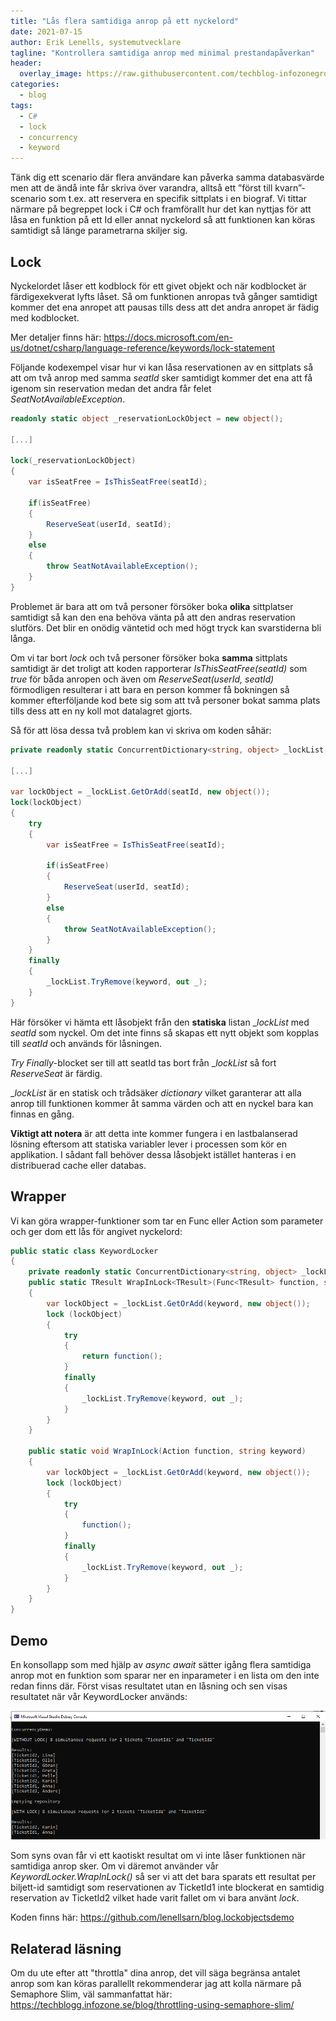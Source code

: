 ```yaml
---
title: "Lås flera samtidiga anrop på ett nyckelord"
date: 2021-07-15
author: Erik Lenells, systemutvecklare
tagline: "Kontrollera samtidiga anrop med minimal prestandapåverkan"
header:
  overlay_image: https://raw.githubusercontent.com/techblog-infozonegroup/resources.techblog-infozonegroup/main/tuples-might-be-good/pexels-markus-spiske-1089438.jpg
categories:
  - blog
tags:
  - C# 
  - lock  
  - concurrency
  - keyword
---
```


Tänk dig ett scenario där flera användare kan påverka samma databasvärde men att de ändå inte får skriva över varandra, alltså ett ”först till kvarn”-scenario som t.ex. att reservera en specifik sittplats i en biograf. Vi tittar närmare på begreppet lock i C# och framförallt hur det kan nyttjas för att låsa en funktion på ett Id eller annat nyckelord så att funktionen kan köras samtidigt så länge parametrarna skiljer sig. 

## Lock
Nyckelordet låser ett kodblock för ett givet objekt och när kodblocket är färdigexekverat lyfts låset. Så om funktionen anropas två gånger samtidigt kommer det ena anropet att pausas tills dess att det andra anropet är fädig med kodblocket. 

Mer detaljer finns här:
https://docs.microsoft.com/en-us/dotnet/csharp/language-reference/keywords/lock-statement

Följande kodexempel visar hur vi kan låsa reservationen av en sittplats så att om två anrop med samma _seatId_ sker samtidigt kommer det ena att få igenom sin reservation medan det andra får felet _SeatNotAvailableException_.

```csharp
readonly static object _reservationLockObject = new object();

[...]

lock(_reservationLockObject)
{
    var isSeatFree = IsThisSeatFree(seatId);  
    
    if(isSeatFree)
    {
        ReserveSeat(userId, seatId);
    }
    else 
    {
        throw SeatNotAvailableException();
    }
}
```

Problemet är bara att om två personer försöker boka __olika__ sittplatser samtidigt så kan den ena behöva vänta på att den andras reservation slutförs. Det blir en onödig väntetid och med högt tryck kan svarstiderna bli långa.

Om vi tar bort _lock_ och två personer försöker boka __samma__ sittplats samtidigt är det troligt att koden rapporterar _IsThisSeatFree(seatId)_ som _true_ för båda anropen och även om _ReserveSeat(userId, seatId)_ förmodligen resulterar i att bara en person kommer få bokningen så kommer efterföljande kod bete sig som att två personer bokat samma plats tills dess att en ny koll mot datalagret gjorts.

Så för att lösa dessa två problem kan vi skriva om koden såhär:

```csharp
private readonly static ConcurrentDictionary<string, object> _lockList = new ConcurrentDictionary<string, object>();

[...]

var lockObject = _lockList.GetOrAdd(seatId, new object());
lock(lockObject)
{
    try
    {
        var isSeatFree = IsThisSeatFree(seatId);
        
        if(isSeatFree)
        {
            ReserveSeat(userId, seatId);
        }
        else 
        {
            throw SeatNotAvailableException();
        }
    }
    finally
    {
        _lockList.TryRemove(keyword, out _);
    }
}
```
Här försöker vi hämta ett låsobjekt från den __statiska__ listan __lockList_ med _seatId_ som nyckel. Om det inte finns så skapas ett nytt objekt som kopplas till _seatId_ och används för låsningen. 

_Try Finally_-blocket ser till att seatId tas bort från __lockList_ så fort _ReserveSeat_ är färdig.

__lockList_ är en statisk och trådsäker _dictionary_ vilket garanterar att alla anrop till funktionen kommer åt samma värden och att en nyckel bara kan finnas en gång. 

__Viktigt att notera__ är att detta inte kommer fungera i en lastbalanserad lösning eftersom att statiska variabler lever i processen som kör en applikation. I sådant fall behöver dessa låsobjekt istället hanteras i en distribuerad cache eller databas.

## Wrapper
Vi kan göra wrapper-funktioner som tar en Func eller Action som parameter och ger dom ett lås för angivet nyckelord:

```csharp
public static class KeywordLocker
{
	private readonly static ConcurrentDictionary<string, object> _lockList = new ConcurrentDictionary<string, object>();
	public static TResult WrapInLock<TResult>(Func<TResult> function, string keyword)
	{
		var lockObject = _lockList.GetOrAdd(keyword, new object());
		lock (lockObject)
		{
			try
			{
				return function();
			}
			finally
			{
				_lockList.TryRemove(keyword, out _);
			}
		}
	}

	public static void WrapInLock(Action function, string keyword)
	{
		var lockObject = _lockList.GetOrAdd(keyword, new object());
		lock (lockObject)
		{
			try
			{
				function();
			}
			finally
			{
				_lockList.TryRemove(keyword, out _);
			}
		}
	}
}
```

## Demo

En konsollapp som med hjälp av _async await_ sätter igång flera samtidiga anrop mot en funktion som sparar ner en inparameter i en lista om den inte redan finns där. Först visas resultatet utan en låsning och sen visas resultatet när vår KeywordLocker används:

![Concurrency Result](https://raw.githubusercontent.com/techblog-infozonegroup/techblog-infozonegroup.github.io/master/assets/images/lockobjects-demo-concurrency-result.PNG)

Som syns ovan får vi ett kaotiskt resultat om vi inte låser funktionen när samtidiga anrop sker. Om vi däremot använder vår _KeywordLocker.WrapInLock()_ så ser vi att det bara sparats ett resultat per biljett-id samtidigt som reservationen av TicketId1 inte blockerat en samtidig reservation av TicketId2 vilket hade varit fallet om vi bara använt _lock_.

Koden finns här:
https://github.com/lenellsarn/blog.lockobjectsdemo

## Relaterad läsning
Om du ute efter att "throttla" dina anrop, det vill säga begränsa antalet anrop som kan köras parallellt rekommenderar jag att kolla närmare på Semaphore Slim, väl sammanfattat här: https://techblogg.infozone.se/blog/throttling-using-semaphore-slim/